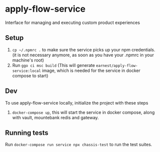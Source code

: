 # apply-flow-service
Interface for managing and executing custom product experiences

## Setup

1.  `cp ~/.npmrc .` to make sure the service picks up your npm credentials. (it is not necessary anymore, as soon as you have your .npmrc in your machine's root)
2.  Run `ggo ci msc build` (This will generate `earnest/apply-flow-service:local` image, which is needed for the service in docker compose to start)


## Dev

To use apply-flow-service locally, initialize the project with these steps

1. `docker-compose up`, this will start the service in docker compose, along with vault, mountebank redis and gateway.

## Running tests

Run `docker-compose run service npx chassis-test` to run the test suites.